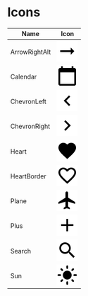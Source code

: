 # Icons
| Name | Icon |
| --- | --- |
| ArrowRightAlt | ![ArrowRightAlt](./svg/ArrowRightAlt.svg) |
| Calendar | ![Calendar](./svg/Calendar.svg) |
| ChevronLeft | ![ChevronLeft](./svg/ChevronLeft.svg) |
| ChevronRight | ![ChevronRight](./svg/ChevronRight.svg) |
| Heart | ![Heart](./svg/Heart.svg) |
| HeartBorder | ![HeartBorder](./svg/HeartBorder.svg) |
| Plane | ![Plane](./svg/Plane.svg) |
| Plus | ![Plus](./svg/Plus.svg) |
| Search | ![Search](./svg/Search.svg) |
| Sun | ![Sun](./svg/Sun.svg) |